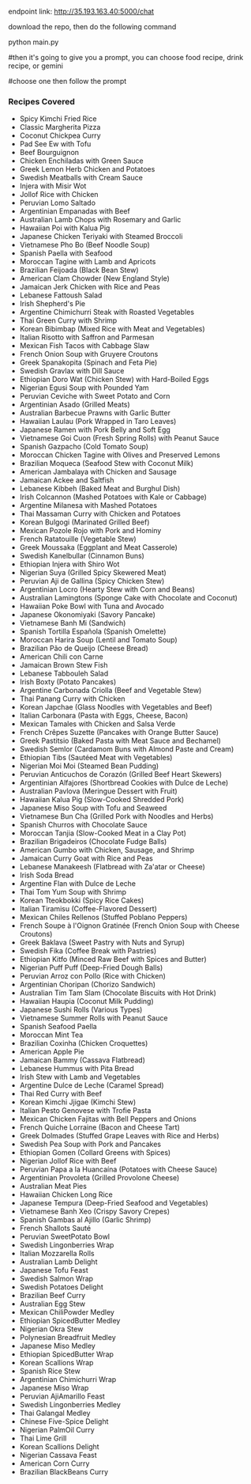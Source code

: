 
endpoint link: http://35.193.163.40:5000/chat

download the repo, then do the following command

python main.py

#then it's going to give you a prompt, you can choose food recipe, drink recipe, or gemini

#choose one then follow the prompt

### Recipes Covered

- Spicy Kimchi Fried Rice
- Classic Margherita Pizza
- Coconut Chickpea Curry
- Pad See Ew with Tofu
- Beef Bourguignon
- Chicken Enchiladas with Green Sauce
- Greek Lemon Herb Chicken and Potatoes
- Swedish Meatballs with Cream Sauce
- Injera with Misir Wot
- Jollof Rice with Chicken
- Peruvian Lomo Saltado
- Argentinian Empanadas with Beef
- Australian Lamb Chops with Rosemary and Garlic
- Hawaiian Poi with Kalua Pig
- Japanese Chicken Teriyaki with Steamed Broccoli
- Vietnamese Pho Bo (Beef Noodle Soup)
- Spanish Paella with Seafood
- Moroccan Tagine with Lamb and Apricots
- Brazilian Feijoada (Black Bean Stew)
- American Clam Chowder (New England Style)
- Jamaican Jerk Chicken with Rice and Peas
- Lebanese Fattoush Salad
- Irish Shepherd's Pie
- Argentine Chimichurri Steak with Roasted Vegetables
- Thai Green Curry with Shrimp
- Korean Bibimbap (Mixed Rice with Meat and Vegetables)
- Italian Risotto with Saffron and Parmesan
- Mexican Fish Tacos with Cabbage Slaw
- French Onion Soup with Gruyere Croutons
- Greek Spanakopita (Spinach and Feta Pie)
- Swedish Gravlax with Dill Sauce
- Ethiopian Doro Wat (Chicken Stew) with Hard-Boiled Eggs
- Nigerian Egusi Soup with Pounded Yam
- Peruvian Ceviche with Sweet Potato and Corn
- Argentinian Asado (Grilled Meats)
- Australian Barbecue Prawns with Garlic Butter
- Hawaiian Laulau (Pork Wrapped in Taro Leaves)
- Japanese Ramen with Pork Belly and Soft Egg
- Vietnamese Goi Cuon (Fresh Spring Rolls) with Peanut Sauce
- Spanish Gazpacho (Cold Tomato Soup)
- Moroccan Chicken Tagine with Olives and Preserved Lemons
- Brazilian Moqueca (Seafood Stew with Coconut Milk)
- American Jambalaya with Chicken and Sausage
- Jamaican Ackee and Saltfish
- Lebanese Kibbeh (Baked Meat and Burghul Dish)
- Irish Colcannon (Mashed Potatoes with Kale or Cabbage)
- Argentine Milanesa with Mashed Potatoes
- Thai Massaman Curry with Chicken and Potatoes
- Korean Bulgogi (Marinated Grilled Beef)
- Mexican Pozole Rojo with Pork and Hominy
- French Ratatouille (Vegetable Stew)
- Greek Moussaka (Eggplant and Meat Casserole)
- Swedish Kanelbullar (Cinnamon Buns)
- Ethiopian Injera with Shiro Wot
- Nigerian Suya (Grilled Spicy Skewered Meat)
- Peruvian Aji de Gallina (Spicy Chicken Stew)
- Argentinian Locro (Hearty Stew with Corn and Beans)
- Australian Lamingtons (Sponge Cake with Chocolate and Coconut)
- Hawaiian Poke Bowl with Tuna and Avocado
- Japanese Okonomiyaki (Savory Pancake)
- Vietnamese Banh Mi (Sandwich)
- Spanish Tortilla Española (Spanish Omelette)
- Moroccan Harira Soup (Lentil and Tomato Soup)
- Brazilian Pão de Queijo (Cheese Bread)
- American Chili con Carne
- Jamaican Brown Stew Fish
- Lebanese Tabbouleh Salad
- Irish Boxty (Potato Pancakes)
- Argentine Carbonada Criolla (Beef and Vegetable Stew)
- Thai Panang Curry with Chicken
- Korean Japchae (Glass Noodles with Vegetables and Beef)
- Italian Carbonara (Pasta with Eggs, Cheese, Bacon)
- Mexican Tamales with Chicken and Salsa Verde
- French Crêpes Suzette (Pancakes with Orange Butter Sauce)
- Greek Pastitsio (Baked Pasta with Meat Sauce and Bechamel)
- Swedish Semlor (Cardamom Buns with Almond Paste and Cream)
- Ethiopian Tibs (Sautéed Meat with Vegetables)
- Nigerian Moi Moi (Steamed Bean Pudding)
- Peruvian Anticuchos de Corazón (Grilled Beef Heart Skewers)
- Argentinian Alfajores (Shortbread Cookies with Dulce de Leche)
- Australian Pavlova (Meringue Dessert with Fruit)
- Hawaiian Kalua Pig (Slow-Cooked Shredded Pork)
- Japanese Miso Soup with Tofu and Seaweed
- Vietnamese Bun Cha (Grilled Pork with Noodles and Herbs)
- Spanish Churros with Chocolate Sauce
- Moroccan Tanjia (Slow-Cooked Meat in a Clay Pot)
- Brazilian Brigadeiros (Chocolate Fudge Balls)
- American Gumbo with Chicken, Sausage, and Shrimp
- Jamaican Curry Goat with Rice and Peas
- Lebanese Manakeesh (Flatbread with Za'atar or Cheese)
- Irish Soda Bread
- Argentine Flan with Dulce de Leche
- Thai Tom Yum Soup with Shrimp
- Korean Tteokbokki (Spicy Rice Cakes)
- Italian Tiramisu (Coffee-Flavored Dessert)
- Mexican Chiles Rellenos (Stuffed Poblano Peppers)
- French Soupe à l'Oignon Gratinée (French Onion Soup with Cheese Croutons)
- Greek Baklava (Sweet Pastry with Nuts and Syrup)
- Swedish Fika (Coffee Break with Pastries)
- Ethiopian Kitfo (Minced Raw Beef with Spices and Butter)
- Nigerian Puff Puff (Deep-Fried Dough Balls)
- Peruvian Arroz con Pollo (Rice with Chicken)
- Argentinian Choripan (Chorizo Sandwich)
- Australian Tim Tam Slam (Chocolate Biscuits with Hot Drink)
- Hawaiian Haupia (Coconut Milk Pudding)
- Japanese Sushi Rolls (Various Types)
- Vietnamese Summer Rolls with Peanut Sauce
- Spanish Seafood Paella
- Moroccan Mint Tea
- Brazilian Coxinha (Chicken Croquettes)
- American Apple Pie
- Jamaican Bammy (Cassava Flatbread)
- Lebanese Hummus with Pita Bread
- Irish Stew with Lamb and Vegetables
- Argentine Dulce de Leche (Caramel Spread)
- Thai Red Curry with Beef
- Korean Kimchi Jjigae (Kimchi Stew)
- Italian Pesto Genovese with Trofie Pasta
- Mexican Chicken Fajitas with Bell Peppers and Onions
- French Quiche Lorraine (Bacon and Cheese Tart)
- Greek Dolmades (Stuffed Grape Leaves with Rice and Herbs)
- Swedish Pea Soup with Pork and Pancakes
- Ethiopian Gomen (Collard Greens with Spices)
- Nigerian Jollof Rice with Beef
- Peruvian Papa a la Huancaína (Potatoes with Cheese Sauce)
- Argentinian Provoleta (Grilled Provolone Cheese)
- Australian Meat Pies
- Hawaiian Chicken Long Rice
- Japanese Tempura (Deep-Fried Seafood and Vegetables)
- Vietnamese Banh Xeo (Crispy Savory Crepes)
- Spanish Gambas al Ajillo (Garlic Shrimp)
- French Shallots Sauté
- Peruvian SweetPotato Bowl
- Swedish Lingonberries Wrap
- Italian Mozzarella Rolls
- Australian Lamb Delight
- Japanese Tofu Feast
- Swedish Salmon Wrap
- Swedish Potatoes Delight
- Brazilian Beef Curry
- Australian Egg Stew
- Mexican ChiliPowder Medley
- Ethiopian SpicedButter Medley
- Nigerian Okra Stew
- Polynesian Breadfruit Medley
- Japanese Miso Medley
- Ethiopian SpicedButter Wrap
- Korean Scallions Wrap
- Spanish Rice Stew
- Argentinian Chimichurri Wrap
- Japanese Miso Wrap
- Peruvian AjiAmarillo Feast
- Swedish Lingonberries Medley
- Thai Galangal Medley
- Chinese Five-Spice Delight
- Nigerian PalmOil Curry
- Thai Lime Grill
- Korean Scallions Delight
- Nigerian Cassava Feast
- American Corn Curry
- Brazilian BlackBeans Curry
